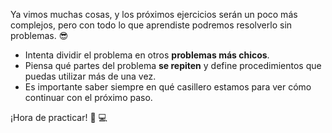 Ya vimos muchas cosas, y los próximos ejercicios serán un poco más complejos, pero con todo lo que aprendiste podremos resolverlo sin problemas. :sunglasses:

* Intenta dividir el problema en otros **problemas más chicos**.
* Piensa qué partes del problema **se repiten** y define procedimientos que puedas utilizar más de una vez.
* Es importante saber siempre en qué casillero estamos para ver cómo continuar con el próximo paso.

¡Hora de practicar! :muscle: :computer: